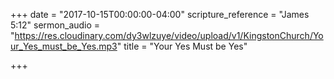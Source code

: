 +++
date = "2017-10-15T00:00:00-04:00"
scripture_reference = "James 5:12"
sermon_audio = "https://res.cloudinary.com/dy3wlzuye/video/upload/v1/KingstonChurch/Your_Yes_must_be_Yes.mp3"
title = "Your Yes Must be Yes"

+++
